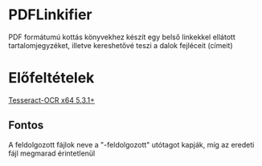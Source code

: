 # PDFLinkifier
PDF formátumú kottás könyvekhez készít egy belső linkekkel ellátott tartalomjegyzéket, illetve kereshetővé teszi a dalok fejléceit (címeit)

# Előfeltételek
[Tesseract-OCR x64 5.3.1+](https://github.com/UB-Mannheim/tesseract/wiki)

## Fontos
A feldolgozott fájlok neve a "-feldolgozott" utótagot kapják, míg az eredeti fájl megmarad érintetlenül 